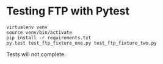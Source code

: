 # Testing FTP with Pytest

```shell
virtualenv venv
source venv/bin/activate
pip install -r requirements.txt
py.test test_ftp_fixture_one.py test_ftp_fixture_two.py
```

Tests will not complete.
